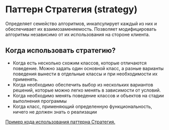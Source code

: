 ﻿# Паттерн Стратегия (strategy)

Определяет семейство алгоритмов, инкапсулирует каждый из них и обеспечивает
их взаимозаменяемость. Позволяет модифицировать алгоритмы независимо от их
использования на стороне клиента.

## Когда использовать стратегию? 
- Когда есть несколько схожим классов, которые отличаются поведение.
Можно задать один основной класс, а разные варианты поведения вынести в отдельные классы
и при необходимости их применять.
- Когда необходимо обеспечить выбор из нескольких вариантов решений, которые можно
легко менять в зависимости от условий.
- Когда необходимо менять поведение классов и объектов на стадии выполнения программы
- Когда класс, применяющий определенную функциональность, ничего не должен знать о реализации

[Пример кода использования паттерна Стратегия. ](/src/DesignPatterns/StrategyExample)